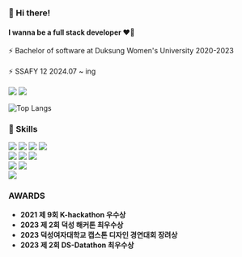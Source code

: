 ### 👋 Hi there!
#### I wanna be a full stack developer ❤️‍🔥 
⚡ Bachelor of software at Duksung Women's University 2020-2023 </br></br>
⚡ SSAFY 12 2024.07 ~ ing </br></br>
<img src="https://img.shields.io/badge/rmfls4359@gmail.com-EA4335?logo=gmail"> <a href="https://velog.io/@femmefatalehaein/"><img src="https://img.shields.io/badge/velog-20C997?logo=velog&logoColor=white"></a>


![Top Langs](https://github-readme-stats.vercel.app/api/top-langs/?username=femmefatalehaein&hide_progress=true) 
<!--![Anurag's GitHub stats](https://github-readme-stats.vercel.app/api?username=femmefatalehaein&show_icons=true&theme=transparent)-->
### :wrench: Skills
<img src="https://img.shields.io/badge/springboot-green?logo=springboot&logoColor=white"> <img src="https://img.shields.io/badge/spring JPA-green?logo=springJPA&logoColor=white"> <img src="https://img.shields.io/badge/spring security-green?logo=springsecurity&logoColor=white">
<img src="https://img.shields.io/badge/react-61DAFB?logo=react&logoColor=white"> </br>
<img src="https://img.shields.io/badge/JAVA-orange?logo=java"> <img src="https://img.shields.io/badge/python-3776AB?logo=python&logoColor=white"> <img src="https://img.shields.io/badge/javascript-F7DF1E?logo=javascript&logoColor=white"><br>
<img src="https://img.shields.io/badge/MySQL-4479A1?logo=mysql&logoColor=white"> <img src="https://img.shields.io/badge/mongoDB-47A248?logo=mmongodb&logoColor=white"> </br>
<img src="https://img.shields.io/badge/Amazon EC2-FF9900?logo=amazonec2&logoColor=white">

### AWARDS

- **2021 제 9회 K-hackathon 우수상**
- **2023 제 2회 덕성 해커톤 최우수상**
- **2023 덕성여자대학교 캡스톤 디자인 경연대회 장려상**
- **2023 제 2회 DS-Datathon 최우수상**


<!--
**femmefatalehaein/femmefatalehaein** is a ✨ _special_ ✨ repository because its `README.md` (this file) appears on your GitHub profile.

Here are some ideas to get you started:

- 🔭 I’m currently working on ...
- 🌱 I’m currently learning ...
- 👯 I’m looking to collaborate on ...
- 🤔 I’m looking for help with ...
- 💬 Ask me about ...
- 📫 How to reach me: ...
- 😄 Pronouns: ...
- ⚡ Fun fact: ...
-->
